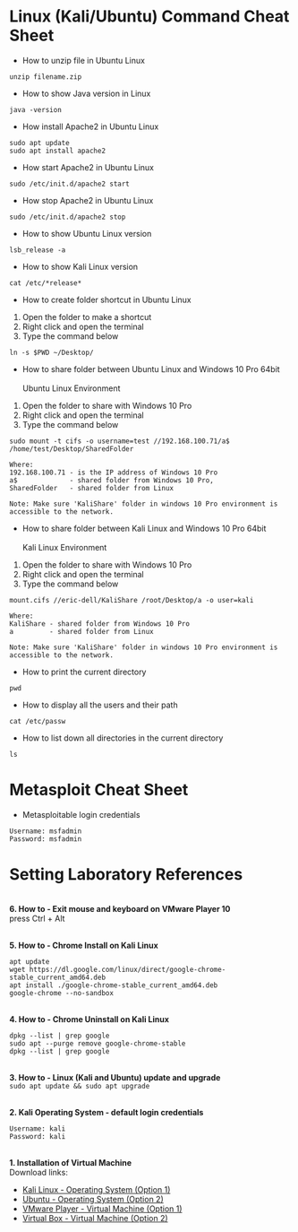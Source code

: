 # Linux (Kali/Ubuntu) Command Cheat Sheet

* How to unzip file in Ubuntu Linux
```
unzip filename.zip
```

* How to show Java version in Linux
```
java -version
```

* How install Apache2 in Ubuntu Linux
```
sudo apt update
sudo apt install apache2
```

* How start Apache2 in Ubuntu Linux
```
sudo /etc/init.d/apache2 start 
```

* How stop Apache2 in Ubuntu Linux
``` 
sudo /etc/init.d/apache2 stop 
```

* How to show Ubuntu Linux version
```
lsb_release -a
```

* How to show Kali Linux version
```
cat /etc/*release*
```

* How to create folder shortcut in Ubuntu Linux
1. Open the folder to make a shortcut
2. Right click and open the terminal
3. Type the command below
```
ln -s $PWD ~/Desktop/
```

* How to share folder between Ubuntu Linux and Windows 10 Pro 64bit
</br></br>
Ubuntu Linux Environment
1. Open the folder to share with Windows 10 Pro
2. Right click and open the terminal
3. Type the command below
```
sudo mount -t cifs -o username=test //192.168.100.71/a$ /home/test/Desktop/SharedFolder

Where:
192.168.100.71 - is the IP address of Windows 10 Pro
a$             - shared folder from Windows 10 Pro, 
SharedFolder   - shared folder from Linux

Note: Make sure 'KaliShare' folder in windows 10 Pro environment is accessible to the network.
```

* How to share folder between Kali Linux and Windows 10 Pro 64bit
</br></br>
Kali Linux Environment
1. Open the folder to share with Windows 10 Pro
2. Right click and open the terminal
3. Type the command below
```
mount.cifs //eric-dell/KaliShare /root/Desktop/a -o user=kali

Where:
KaliShare - shared folder from Windows 10 Pro
a         - shared folder from Linux

Note: Make sure 'KaliShare' folder in windows 10 Pro environment is accessible to the network.
```

* How to print the current directory
```
pwd
```

* How to display all the users and their path
```
cat /etc/passw
```

* How to list down all directories in the current directory
```
ls
```

# Metasploit Cheat Sheet
* Metasploitable login credentials</br>
```
Username: msfadmin
Password: msfadmin
```



# Setting Laboratory References
</br>**6. How to - Exit mouse and keyboard on VMware Player 10**</br>
press Ctrl + Alt

</br>**5. How to - Chrome Install on Kali Linux**</br>
``` 
apt update
wget https://dl.google.com/linux/direct/google-chrome-stable_current_amd64.deb
apt install ./google-chrome-stable_current_amd64.deb
google-chrome --no-sandbox 
 ```

</br>**4. How to - Chrome Uninstall on Kali Linux**</br>
``` 
dpkg --list | grep google
sudo apt --purge remove google-chrome-stable
dpkg --list | grep google
```


</br>**3. How to - Linux (Kali and Ubuntu) update and upgrade**</br>
``` sudo apt update && sudo apt upgrade ```


</br>**2. Kali Operating System - default login credentials**</br>
```
Username: kali
Password: kali
```

</br>**1. Installation of Virtual Machine** </br>
Download links:
* [Kali Linux - Operating System (Option 1)](https://www.kali.org/get-kali/#kali-virtual-machines)</br>
* [Ubuntu - Operating System (Option 2)](https://ubuntu.com/download/desktop)</br>
* [VMware Player - Virtual Machine (Option 1)](https://www.vmware.com/asean/products/workstation-player/workstation-player-evaluation.html)</br>
* [Virtual Box - Virtual Machine (Option 2)](https://www.virtualbox.org/wiki/Downloads)</br>
